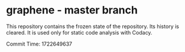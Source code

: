 # graphene - master branch

This repository contains the frozen state of the repository.
Its history is cleared. It is used only for static code
analysis with Codacy.

Commit Time: 1722649637